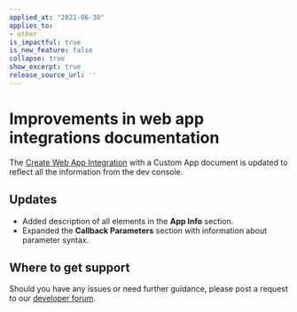 ```yaml
---
applied_at: "2021-06-30"
applies_to: 
- other
is_impactful: true
is_new_feature: false
collapse: true
show_excerpt: true
release_source_url: ''
---
```


# Improvements in web app integrations documentation

The [Create Web App Integration](1) with a Custom App document is updated to reflect all the information from the dev console.

<!-- more -->

## Updates

* Added description of all elements in the **App Info** section.
* Expanded the **Callback Parameters** section with information about parameter syntax.

## Where to get support

Should you have any issues or need further guidance, please post a request to
our [developer forum][2].

[1]: g://applications/web-app-integrations/configure
[2]: https://support.box.com/hc/en-us/community/topics/360001932973-Platform-and-Developer-Forum
